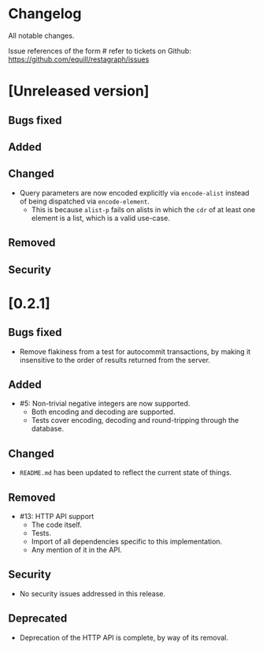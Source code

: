# Changelog

All notable changes.

Issue references of the form #<number> refer to tickets on Github: https://github.com/equill/restagraph/issues


# [Unreleased version]

## Bugs fixed

## Added

## Changed

- Query parameters are now encoded explicitly via `encode-alist` instead of being dispatched via `encode-element`.
    - This is because `alist-p` fails on alists in which the `cdr` of at least one element is a list, which is a valid use-case.


## Removed


## Security


# [0.2.1]

## Bugs fixed

- Remove flakiness from a test for autocommit transactions, by making it insensitive to the order of results returned from the server.


## Added

- #5: Non-trivial negative integers are now supported.
    - Both encoding and decoding are supported.
    - Tests cover encoding, decoding and round-tripping through the database.


## Changed

- `README.md` has been updated to reflect the current state of things.


## Removed

- #13: HTTP API support
    - The code itself.
    - Tests.
    - Import of all dependencies specific to this implementation.
    - Any mention of it in the API.


## Security

- No security issues addressed in this release.


## Deprecated

- Deprecation of the HTTP API is complete, by way of its removal.
